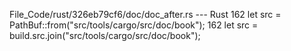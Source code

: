 File_Code/rust/326eb79cf6/doc/doc_after.rs --- Rust
162         let src = PathBuf::from("src/tools/cargo/src/doc/book");                                                                                         162         let src = build.src.join("src/tools/cargo/src/doc/book");

